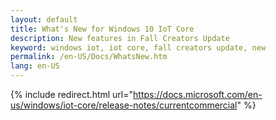 ```yaml
---
layout: default
title: What's New for Windows 10 IoT Core
description: New features in Fall Creators Update
keyword: windows iot, iot core, fall creators update, new
permalink: /en-US/Docs/WhatsNew.htm
lang: en-US
---
```

{% include redirect.html url="https://docs.microsoft.com/en-us/windows/iot-core/release-notes/currentcommercial" %}
